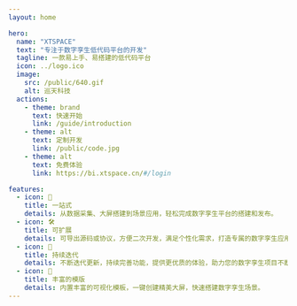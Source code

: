 ```yaml
---
layout: home

hero:
  name: "XTSPACE"
  text: "专注于数字孪生低代码平台的开发"
  tagline: 一款易上手、易搭建的低代码平台
  icon: ../logo.ico
  image:
    src: /public/640.gif
    alt: 巡天科技
  actions:
    - theme: brand
      text: 快速开始
      link: /guide/introduction
    - theme: alt
      text: 定制开发
      link: /public/code.jpg
    - theme: alt
      text: 免费体验
      link: https://bi.xtspace.cn/#/login

features:
  - icon: 🚀
    title: 一站式
    details: 从数据采集、大屏搭建到场景应用，轻松完成数字孪生平台的搭建和发布。
  - icon: 🛠️
    title: 可扩展
    details: 可导出源码或协议，方便二次开发，满足个性化需求，打造专属的数字孪生应用。
  - icon: 📝
    title: 持续迭代
    details: 不断迭代更新，持续完善功能，提供更优质的体验，助力您的数字孪生项目不断升级。
  - icon: 🔮
    title: 丰富的模版
    details: 内置丰富的可视化模板，一键创建精美大屏，快速搭建数字孪生场景。
---
```



